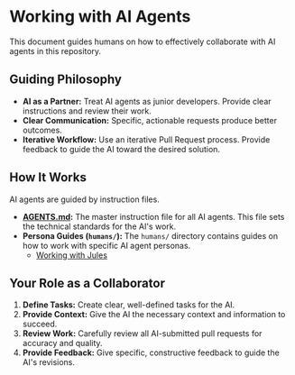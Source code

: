 # Working with AI Agents

This document guides humans on how to effectively collaborate with AI agents in this repository.

## Guiding Philosophy

- **AI as a Partner:** Treat AI agents as junior developers. Provide clear instructions and review their work.
- **Clear Communication:** Specific, actionable requests produce better outcomes.
- **Iterative Workflow:** Use an iterative Pull Request process. Provide feedback to guide the AI toward the desired solution.

## How It Works

AI agents are guided by instruction files.

- **[AGENTS.md](./AGENTS.md):** The master instruction file for all AI agents. This file sets the technical standards for the AI's work.
- **Persona Guides (`humans/`):** The `humans/` directory contains guides on how to work with specific AI agent personas.
  - [Working with Jules](humans/HUMANS.jules.md)

## Your Role as a Collaborator

1.  **Define Tasks:** Create clear, well-defined tasks for the AI.
2.  **Provide Context:** Give the AI the necessary context and information to succeed.
3.  **Review Work:** Carefully review all AI-submitted pull requests for accuracy and quality.
4.  **Provide Feedback:** Give specific, constructive feedback to guide the AI's revisions.
